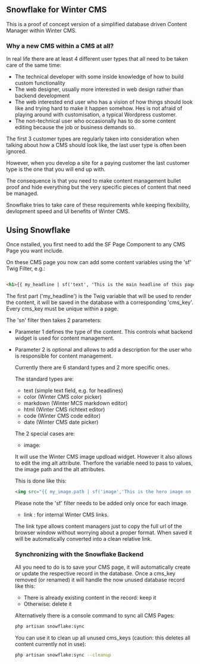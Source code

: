 ## Snowflake for Winter CMS

This is a proof of concept version of a simplified database driven Content Manager within Winter CMS.

### Why a new CMS within a CMS at all?

In real life there are at least 4 different user types that all need to be taken care of the same time:

- The technical developer with some inside knowledge of how to build custom functionality
- The web designer, usually more interested in web design rather than backend development
- The web interested end user who has a vision of how things should look like and trying hard to make it happen somehow. Hes is not afraid of playing around with customisation, a typical Wordpress customer.
- The non-technical user who occasionally has to do some content editing because the job or business demands so.

The first 3 customer types are regularly taken into consideration when talking about how a CMS should look like, the last user type is often been ignored.

However, when you develop a site for a paying customer the last customer type is the one that you will end up with.

The consequence is that you need to make content management bullet proof and hide everything but the very specific pieces of content that need be managed.

Snowflake tries to take care of these requirements while keeping flexibility, devlopment speed and UI benefits of Winter CMS.

## Using Snowflake

Once nstalled, you first need to add the SF Page Component to any CMS Page you want include.

On these CMS page you now can add some content variables using the 'sf' Twig Filter, e.g.:

```html

<h1>{{ my_headline | sf('text', 'This is the main headline of this page.') }}</h1>
```
The first part ('my_headline') is the Twig variable that will be used to render the content, it will be saved in the database with a corresponding 'cms_key'.  Every cms_key must be unique within a page.


The 'sn' filter then takes 2 parameters:

- Parameter 1 defines the type of the content. This controls what backend widget is used for content management.
- Parameter 2 is optional and allows to add a description for the user who is responsible for content management.

    Currently there are 6 standard types and 2 more specific ones.

    The standard types are:

    - text (simple text field, e.g. for headlines)
    - color (Winter CMS color picker)
    - markdown (Winter MCS markdown editor)
    - html (Winter CMS richtext editor)
    - code (Winter CMS code editor)
    - date (Winter CMS date picker)

    The 2 special cases are:

    - image:

    It will use the Winter CMS image updload widget.
    However it also allows to edit the img alt attribute. Therfore the variable need to pass to values, the image path and the alt attributes.

    This is done like this:

    ```html
    <img src="{{ my_image.path | sf('image','This is the hero image on this page')}}" alt='{{my_image.alt }}'>
    ```
    Please note the 'sf' filter needs to be added only once for each image.

    - link : for internal Winter CMS links.

     The link type allows content managers just to copy the full url of the browser window without worrying about a proper format. When saved it will be automatically converted into a clean relative link.

     ### Synchronizing with the Snowflake Backend

     All you need to do is to save your CMS page, it will automatically create or update the respective record in the database.
     Once a cms_key removed (or renamed) it will handle the now unused database record like this:

     - There is already existing content in the record: keep it
     - Otherwise: delete it

     Alternatively there is a console command to sync all CMS Pages:

     ```sh
    php artisan snowflake:sync
    ```
    You can use it to clean up all unused cms_keys (caution: this deletes all content currently not in use):
    ```sh
    php artisan snowflake:sync --cleanup
    ```



